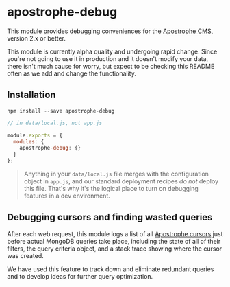 # apostrophe-debug

This module provides debugging conveniences for the [Apostrophe CMS](http://apostrophenow.org), version 2.x or better.

This module is currently alpha quality and undergoing rapid change. Since you're not going to use it in production and it doesn't modify your data, there isn't much cause for worry, but expect to be checking this README often as we add and change the functionality.

## Installation

```
npm install --save apostrophe-debug
```

```javascript
// in data/local.js, not app.js

module.exports = {
  modules: {
    apostrophe-debug: {}
  }
};
```

> Anything in your `data/local.js` file merges with the configuration object in `app.js`, and our standard deployment recipes *do not* deploy this file. That's why it's the logical place to turn on debugging features in a dev environment.

## Debugging cursors and finding wasted queries

After each web request, this module logs a list of all [Apostrophe cursors](http://apostrophenow.org/docs/tutorials/intermediate/cursors.html) just before actual MongoDB queries take place, including the state of all of their filters, the query criteria object, and a stack trace showing where the cursor was created.

We have used this feature to track down and eliminate redundant queries and to develop ideas for further query optimization.
